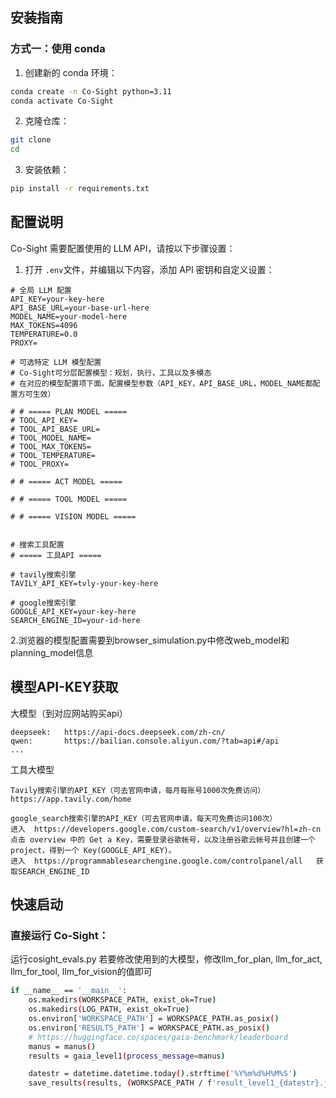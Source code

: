 ## 安装指南


### 方式一：使用 conda

1. 创建新的 conda 环境：

```bash
conda create -n Co-Sight python=3.11
conda activate Co-Sight
```

2. 克隆仓库：

```bash
git clone 
cd 
```

3. 安装依赖：

```bash
pip install -r requirements.txt
```

## 配置说明

Co-Sight 需要配置使用的 LLM API，请按以下步骤设置：

1. 打开 `.env`文件，并编辑以下内容，添加 API 密钥和自定义设置：

```plaintext
# 全局 LLM 配置
API_KEY=your-key-here
API_BASE_URL=your-base-url-here
MODEL_NAME=your-model-here
MAX_TOKENS=4096
TEMPERATURE=0.0
PROXY=

# 可选特定 LLM 模型配置
# Co-Sight可分层配置模型：规划，执行，工具以及多模态
# 在对应的模型配置项下面，配置模型参数（API_KEY，API_BASE_URL，MODEL_NAME都配置方可生效）

# # ===== PLAN MODEL =====
# TOOL_API_KEY=
# TOOL_API_BASE_URL=
# TOOL_MODEL_NAME=
# TOOL_MAX_TOKENS=
# TOOL_TEMPERATURE=
# TOOL_PROXY=

# # ===== ACT MODEL =====

# # ===== TOOL MODEL =====

# # ===== VISION MODEL =====


# 搜索工具配置
# ===== 工具API =====

# tavily搜索引擎
TAVILY_API_KEY=tvly-your-key-here

# google搜索引擎
GOOGLE_API_KEY=your-key-here
SEARCH_ENGINE_ID=your-id-here
```
2.浏览器的模型配置需要到browser_simulation.py中修改web_model和planning_model信息
## 模型API-KEY获取  
大模型（到对应网站购买api）
```
deepseek:   https://api-docs.deepseek.com/zh-cn/
qwen:       https://bailian.console.aliyun.com/?tab=api#/api
...
```
工具大模型
```
Tavily搜索引擎的API_KEY（可去官网申请，每月每账号1000次免费访问）
https://app.tavily.com/home

google_search搜索引擎的API_KEY（可去官网申请，每天可免费访问100次）
进入  https://developers.google.com/custom-search/v1/overview?hl=zh-cn
点击 overview 中的 Get a Key，需要登录谷歌帐号，以及注册谷歌云帐号并且创建一个 project，得到一个 Key(GOOGLE_API_KEY)。
进入  https://programmablesearchengine.google.com/controlpanel/all   获取SEARCH_ENGINE_ID
```

## 快速启动

### 直接运行 Co-Sight：
运行cosight_evals.py
若要修改使用到的大模型，修改llm_for_plan, llm_for_act, llm_for_tool, llm_for_vision的值即可
```bash
if __name__ == '__main__':
    os.makedirs(WORKSPACE_PATH, exist_ok=True)
    os.makedirs(LOG_PATH, exist_ok=True)
    os.environ['WORKSPACE_PATH'] = WORKSPACE_PATH.as_posix()
    os.environ['RESULTS_PATH'] = WORKSPACE_PATH.as_posix()
    # https://huggingface.co/spaces/gaia-benchmark/leaderboard
    manus = manus()
    results = gaia_level1(process_message=manus)

    datestr = datetime.datetime.today().strftime('%Y%m%d%H%M%S')
    save_results(results, (WORKSPACE_PATH / f'result_level1_{datestr}.json').as_posix())
```

